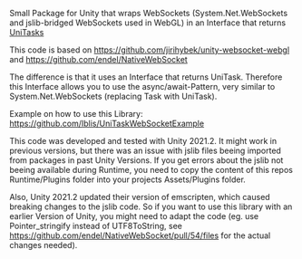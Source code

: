 Small Package for Unity that wraps WebSockets (System.Net.WebSockets and jslib-bridged WebSockets used in WebGL) in an Interface that returns [UniTasks](https://github.com/Cysharp/UniTask)


This code is based on https://github.com/jirihybek/unity-websocket-webgl and https://github.com/endel/NativeWebSocket

The difference is that it uses an Interface that returns UniTask.
Therefore this Interface allows you to use the async/await-Pattern, very similar to System.Net.WebSockets (replacing Task with UniTask).

Example on how to use this Library: https://github.com/Iblis/UniTaskWebSocketExample

This code was developed and tested with Unity 2021.2. It might work in previous versions, but there was an issue with jslib files beeing imported from packages in past Unity Versions. 
If you get errors about the jslib not beeing available during Runtime, you need to copy the content of this repos Runtime/Plugins folder into your projects Assets/Plugins folder.

Also, Unity 2021.2 updated their version of emscripten, which caused breaking changes to the jslib code. So if you want to use this library with an earlier Version of Unity, you might need to adapt the code (eg. use Pointer_stringify instead of UTF8ToString, see https://github.com/endel/NativeWebSocket/pull/54/files for the actual changes needed).
